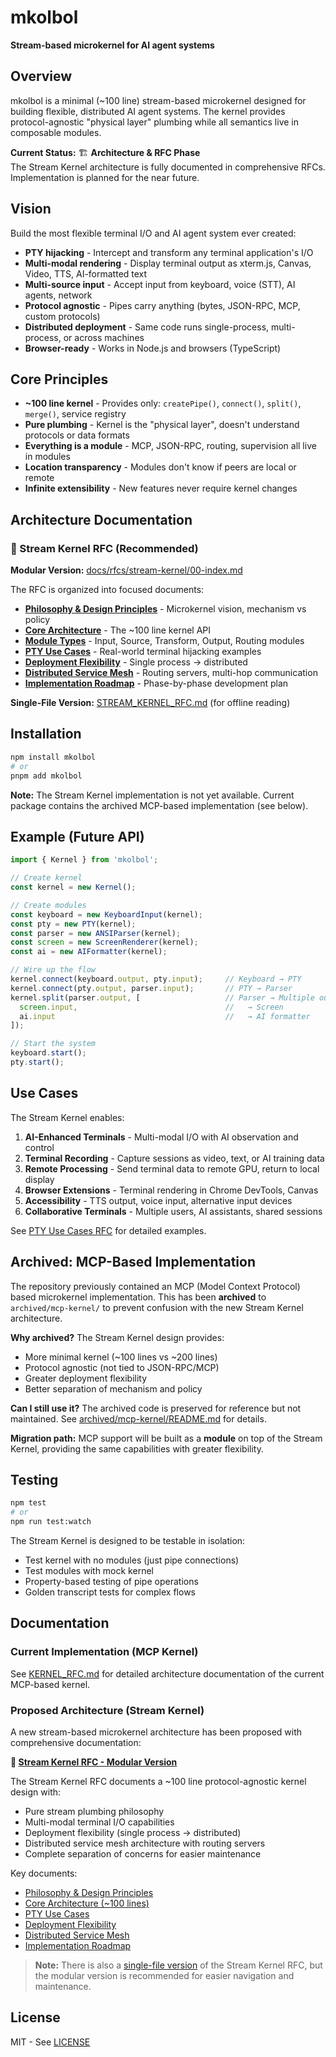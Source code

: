 # mkolbol

**Stream-based microkernel for AI agent systems**

## Overview

mkolbol is a minimal (~100 line) stream-based microkernel designed for building flexible, distributed AI agent systems. The kernel provides protocol-agnostic "physical layer" plumbing while all semantics live in composable modules.

**Current Status:** 🏗️ **Architecture & RFC Phase**  
The Stream Kernel architecture is fully documented in comprehensive RFCs. Implementation is planned for the near future.

## Vision

Build the most flexible terminal I/O and AI agent system ever created:
- **PTY hijacking** - Intercept and transform any terminal application's I/O
- **Multi-modal rendering** - Display terminal output as xterm.js, Canvas, Video, TTS, AI-formatted text
- **Multi-source input** - Accept input from keyboard, voice (STT), AI agents, network
- **Protocol agnostic** - Pipes carry anything (bytes, JSON-RPC, MCP, custom protocols)
- **Distributed deployment** - Same code runs single-process, multi-process, or across machines
- **Browser-ready** - Works in Node.js and browsers (TypeScript)

## Core Principles

- **~100 line kernel** - Provides only: `createPipe()`, `connect()`, `split()`, `merge()`, service registry
- **Pure plumbing** - Kernel is the "physical layer", doesn't understand protocols or data formats
- **Everything is a module** - MCP, JSON-RPC, routing, supervision all live in modules
- **Location transparency** - Modules don't know if peers are local or remote
- **Infinite extensibility** - New features never require kernel changes

## Architecture Documentation

### 📖 Stream Kernel RFC (Recommended)

**Modular Version:** [docs/rfcs/stream-kernel/00-index.md](docs/rfcs/stream-kernel/00-index.md)

The RFC is organized into focused documents:
- **[Philosophy & Design Principles](docs/rfcs/stream-kernel/01-philosophy.md)** - Microkernel vision, mechanism vs policy
- **[Core Architecture](docs/rfcs/stream-kernel/02-core-architecture.md)** - The ~100 line kernel API
- **[Module Types](docs/rfcs/stream-kernel/03-module-types.md)** - Input, Source, Transform, Output, Routing modules
- **[PTY Use Cases](docs/rfcs/stream-kernel/04-pty-use-cases.md)** - Real-world terminal hijacking examples
- **[Deployment Flexibility](docs/rfcs/stream-kernel/05-deployment-flexibility.md)** - Single process → distributed
- **[Distributed Service Mesh](docs/rfcs/stream-kernel/06-distributed-service-mesh.md)** - Routing servers, multi-hop communication
- **[Implementation Roadmap](docs/rfcs/stream-kernel/09-roadmap.md)** - Phase-by-phase development plan

**Single-File Version:** [STREAM_KERNEL_RFC.md](STREAM_KERNEL_RFC.md) (for offline reading)

## Installation

```bash
npm install mkolbol
# or
pnpm add mkolbol
```

**Note:** The Stream Kernel implementation is not yet available. Current package contains the archived MCP-based implementation (see below).

## Example (Future API)

```typescript
import { Kernel } from 'mkolbol';

// Create kernel
const kernel = new Kernel();

// Create modules
const keyboard = new KeyboardInput(kernel);
const pty = new PTY(kernel);
const parser = new ANSIParser(kernel);
const screen = new ScreenRenderer(kernel);
const ai = new AIFormatter(kernel);

// Wire up the flow
kernel.connect(keyboard.output, pty.input);     // Keyboard → PTY
kernel.connect(pty.output, parser.input);       // PTY → Parser
kernel.split(parser.output, [                   // Parser → Multiple outputs
  screen.input,                                 //   → Screen
  ai.input                                      //   → AI formatter
]);

// Start the system
keyboard.start();
pty.start();
```

## Use Cases

The Stream Kernel enables:

1. **AI-Enhanced Terminals** - Multi-modal I/O with AI observation and control
2. **Terminal Recording** - Capture sessions as video, text, or AI training data
3. **Remote Processing** - Send terminal data to remote GPU, return to local display
4. **Browser Extensions** - Terminal rendering in Chrome DevTools, Canvas
5. **Accessibility** - TTS output, voice input, alternative input devices
6. **Collaborative Terminals** - Multiple users, AI assistants, shared sessions

See [PTY Use Cases RFC](docs/rfcs/stream-kernel/04-pty-use-cases.md) for detailed examples.

## Archived: MCP-Based Implementation

The repository previously contained an MCP (Model Context Protocol) based microkernel implementation. This has been **archived** to `archived/mcp-kernel/` to prevent confusion with the new Stream Kernel architecture.

**Why archived?** The Stream Kernel design provides:
- More minimal kernel (~100 lines vs ~200 lines)
- Protocol agnostic (not tied to JSON-RPC/MCP)
- Greater deployment flexibility
- Better separation of mechanism and policy

**Can I still use it?** The archived code is preserved for reference but not maintained. See [archived/mcp-kernel/README.md](archived/mcp-kernel/README.md) for details.

**Migration path:** MCP support will be built as a **module** on top of the Stream Kernel, providing the same capabilities with greater flexibility.

## Testing

```bash
npm test
# or  
npm run test:watch
```

The Stream Kernel is designed to be testable in isolation:
- Test kernel with no modules (just pipe connections)
- Test modules with mock kernel
- Property-based testing of pipe operations
- Golden transcript tests for complex flows

## Documentation

### Current Implementation (MCP Kernel)
See [KERNEL_RFC.md](./KERNEL_RFC.md) for detailed architecture documentation of the current MCP-based kernel.

### Proposed Architecture (Stream Kernel)
A new stream-based microkernel architecture has been proposed with comprehensive documentation:

**📖 [Stream Kernel RFC - Modular Version](docs/rfcs/stream-kernel/00-index.md)**

The Stream Kernel RFC documents a ~100 line protocol-agnostic kernel design with:
- Pure stream plumbing philosophy
- Multi-modal terminal I/O capabilities
- Deployment flexibility (single process → distributed)
- Distributed service mesh architecture with routing servers
- Complete separation of concerns for easier maintenance

Key documents:
- [Philosophy & Design Principles](docs/rfcs/stream-kernel/01-philosophy.md)
- [Core Architecture (~100 lines)](docs/rfcs/stream-kernel/02-core-architecture.md)
- [PTY Use Cases](docs/rfcs/stream-kernel/04-pty-use-cases.md)
- [Deployment Flexibility](docs/rfcs/stream-kernel/05-deployment-flexibility.md)
- [Distributed Service Mesh](docs/rfcs/stream-kernel/06-distributed-service-mesh.md)
- [Implementation Roadmap](docs/rfcs/stream-kernel/09-roadmap.md)

> **Note:** There is also a [single-file version](STREAM_KERNEL_RFC.md) of the Stream Kernel RFC, but the modular version is recommended for easier navigation and maintenance.

## License

MIT - See [LICENSE](./LICENSE)
